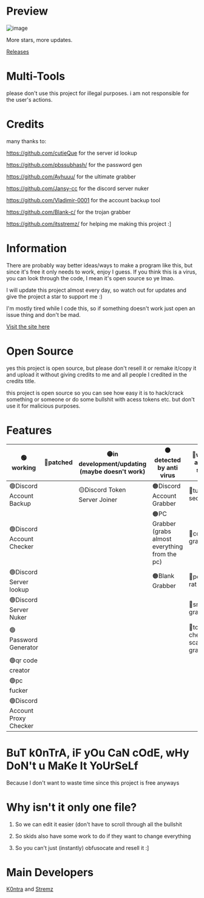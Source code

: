 # Preview
![image](https://media.discordapp.net/attachments/1021828286541733978/1060661854852104262/image.png)

More stars, more updates.

[Releases](https://github.com/itsk0ntra/multi-tools/releases/)
# Multi-Tools
please don't use this project for illegal purposes. i am not responsible for the user's actions.

# Credits
many thanks to:

https://github.com/cutieQue for the server id lookup

https://github.com/pbssubhash/ for the password gen 

https://github.com/Ayhuuu/ for the ultimate grabber 

https://github.com/Jansy-cc for the discord server nuker 

https://github.com/Vladimir-0001 for the account backup tool

https://github.com/Blank-c/ for the trojan grabber

https://github.com/itsstremz/ for helping me making this project :]

# Information
There are probably way better ideas/ways to make a program like this, but since it's free it only needs to work, enjoy I guess.
If you think this is a virus, you can look through the code, I mean it's open source so ye lmao.

I will update this project almost every day, so watch out for updates and give the project a star to support me :)

I'm mostly tired while I code this, so if something doesn't work just open an issue thing and don't be mad.

[Visit the site here](https://itssnee.github.io/multi-tools/)

# Open Source
yes this project is open source, but please don't resell it or remake it/copy it and upload it without giving credits to me and all people I credited in the credits title.

this project is open source so you can see how easy it is to hack/crack something or someone or do some bullshit with acess tokens etc. but don't use it for malicious purposes.

# Features
| **🟢working**             | **🔴patched** | **🟡in development/updating (maybe doesn't work)** | **🟠detected by anti virus** | **🔵will be added soon**                                                                                                             |
|--------------------------|--------------|--------------------------------|----------------------------------------------------|-------------------------------------------------------------------------------------------------------------------------------------|
| 🟢Discord Account Backup  |              | 🟡Discord Token Server Joiner | 🟠Discord Account Grabber                           | 🔵tutorial section|
| 🟢Discord Account Checker |              |                               | 🟠PC Grabber (grabs almost everything from the pc)  | 🔵cookie grabber                                                                                                                                     |
| 🟢Discord Server lookup   |              |                               | 🟠Blank Grabber                                     | 🔵powerful rat logs                                                                                                                                   |
| 🟢Discord Server Nuker    |              |                               |                                                    |🔵snee grabber                                                                                                                                     |
| 🟢Password Generator      |              |                               |                                                    |🔵token checker scam grabber                                                                                                                                     |
|🟢qr code creator         |              |                                |                   |
|🟢pc fucker                |              |                               |                   |
|🟢Discord Account Proxy Checker               |              |            |                   |

# BuT k0nTrA, iF yOu CaN cOdE, wHy DoN't u MaKe It YoUrSeLf
Because I don't want to waste time since this project is free anyways

# Why isn't it only one file?
1. So we can edit it easier (don't have to scroll through all the bullshit

2. So skids also have some work to do if they want to change everything

3. So you can't just (instantly) obfusocate and resell it :]

# Main Developers
[K0ntra](https://github.com/itsk0ntra/) and [Stremz](https://github.com/itsstremz)
